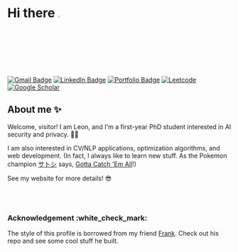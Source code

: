 <h1> Hi there <a href="https://Leon-LCC.me/"><img src="https://media.giphy.com/media/hvRJCLFzcasrR4ia7z/giphy.gif" width="3%"></a> </h1>
<!-- Badges: https://dev.to/envoy_/150-badges-for-github-pnk -->

[![Gmail Badge](https://img.shields.io/badge/Gmail-D14836?style=for-the-badge&logo=gmail&logoColor=white&link=mailto:lc.cheng00@gmail.com)](mailto:lc.cheng00@gmail.com)
[![LinkedIn Badge](https://img.shields.io/badge/LinkedIn-0077B5?style=for-the-badge&logo=linkedin&logoColor=white&link=https://www.linkedin.com/in/li-chen-cheng/)](https://www.linkedin.com/in/li-chen-cheng/)
[![Portfolio Badge](https://img.shields.io/badge/website-808080?style=for-the-badge&logo=About.me&logoColor=white&link=https://personal-website-leon-lcc.vercel.app/)](https://leon-cheng.vercel.app/)
[![Leetcode](https://img.shields.io/badge/-LeetCode-FFA116?style=for-the-badge&logo=LeetCode&logoColor=black&link=https://leetcode.com/Leon_LCC/)](https://leetcode.com/Leon_LCC/)
[![Google Scholar](https://img.shields.io/badge/-Google%20Scholar-4285F4?style=for-the-badge&logo=GoogleScholar&logoColor=white&link=https://scholar.google.com.tw/citations?user=7974KNgAAAAJ&hl=zh-TW)](https://scholar.google.com.tw/citations?user=7974KNgAAAAJ&hl=zh-TW)
<!-- <img align='right' src='https://user-images.githubusercontent.com/5713670/87202985-820dcb80-c2b6-11ea-9f56-7ec461c497c3.gif' width='350'> -->

<h2>About me ✨</h2>

<p fontSize="12px"> Welcome, visitor! I am Leon, and I'm a first-year PhD student interested in AI security and privacy. 👨‍💻</br> </p>

I am also interested in CV/NLP applications, optimization algorithms, and web development. (In fact, I always like to learn new stuff. As the Pokemon champion [サトシ](https://en.wikipedia.org/wiki/Ash_Ketchum) says, [Gotta Catch 'Em All](https://www.youtube.com/watch?v=rg6CiPI6h2g)!) </p>
See my website for more details! :sunglasses: </p>


<!--
**Leon-LCC/Leon-LCC** is a ✨ _special_ ✨ repository because its `README.md` (this file) appears on your GitHub profile.

Here are some ideas to get you started:

- 🔭 I’m currently working on ...
- 🌱 I’m currently learning ...
- 👯 I’m looking to collaborate on ...
- 🤔 I’m looking for help with ...
- 💬 Ask me about ...
- 📫 How to reach me: ...
- 😄 Pronouns: ...
- ⚡ Fun fact: ...
-->
</br>

</br>

<h3>Acknowledgement :white_check_mark: </h3>

The style of this profile is borrowed from my friend [Frank](https://swh00tw.vercel.app). Check out his repo and see some cool stuff he built.
